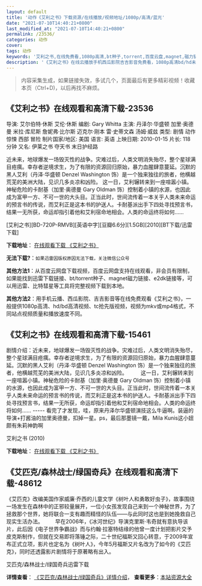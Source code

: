```yaml
---
layout: default
title: '动作《艾利之书》下载资源/在线播放/视频地址/1080p/高清/蓝光'
date: "2021-07-10T14:40:21+0800"
last_modified_at: "2021-07-10T14:40:21+0800"
permalink: /23536/
categories: 动作
cover:
tags: 动作
keywords: '艾利之书,在线免费看,1080p高清,bt种子,torrent,百度云盘,magnet,磁力链,迅雷下载资源'
description: '《艾利之书》在线云播放手机西瓜影院吉吉影音免费看，1080p高清bd/hd未删减完整版和tc抢先枪版，mkv/mp4格式，附带bt/torrent种子、magnet/磁力链、百度云盘、网盘资源迅雷下载链接'
---
```


>内容采集生成，如果链接失效，多试几个，页面最后有更多精彩视频！收藏本页（Ctrl+D)，以后再找不麻烦。


## 《艾利之书》在线观看和高清下载-23536

导演: 艾尔伯特·休斯 艾伦·休斯 编剧: Gary Whitta 主演: 丹泽尔·华盛顿 加里·奥德曼 米拉·库尼斯 詹妮弗·比尔斯 迈克尔·刚本 雷·史蒂文森 汤姆·威兹 类型: 剧情 动作 惊悚 西部 冒险 制片国家/地区: 美国 语言: 英语 上映日期: 2010-01-15 片长: 118 分钟 又名: 伊莱之书 夺天书 末日护经路

近未来，地球爆发一场毁灭性的战争。灾难过后，人类文明消失殆尽，整个星球满目疮痍。幸存者逆境求生，为了有限的资源回归原始，暴力血腥肆意蔓延。沉默的黑人艾利（丹泽·华盛顿 Denzel Washington 饰）是一个独来独往的旅者，他横越荒芜的美洲大陆，见识几多炎凉和凶险。 这一日，艾利辗转来到一座喧嚣小镇。神秘危险的卡耐基（加里·奥德曼 Gary Oldman 饰）控制着小镇的水源，也因此成为富甲一方、不可一世的大头目。正当此时，世间流传着一本关乎人类未来命运的预言书的传说，而艾利正是这本书的护送人。卡耐基派出手下四处寻找预言书，结果一无所获，命运却指引着他和艾利宿命地相会。人类的命运终将如何……


[艾利之书][BD-720P-RMVB][英语中字][豆瓣6.6分][1.5GB][2010][BT下载/迅雷下载]

**下载地址**： [在线观看下载 《艾利之书》](https://www.btdx8.com/torrent/the_book_of_eli_2010.html) 


**无法下载?**：`如果迅雷因版权原因无法下载，关注微信公众号 `

**其他方法1**：从百度云网盘下载视频，百度云网盘支持在线观看，非会员有限制，如果能找到迅雷下载链接、bt/torrent种子、magnet磁力链接、e2dk链接等，可以用迅雷、比特彗星等工具将完整视频下载到本地。

**其他方法2**：用手机云播、西瓜影院、吉吉影音等在线免费观看《艾利之书》，一般提供1080p高清、hd/bd高清视频、tc抢先版视频，视频为mkv或mp4格式，不同站点视频质量和播放速度不同。


## 《艾利之书》在线观看和高清下载-15461

剧情介绍：近未来，地球爆发一场毁灭性的战争。灾难过后，人类文明消失殆尽，整个星球满目疮痍。幸存者逆境求生，为了有限的资源回归原始，暴力血腥肆意蔓延。沉默的黑人艾利（丹泽·华盛顿 Denzel Washington 饰）是一个独来独往的旅者，他横越荒芜的美洲大陆，见识几多炎凉和凶险。  　　这一日，艾利辗转来到一座喧嚣小镇。神秘危险的卡耐基（加里·奥德曼 Gary Oldman 饰）控制着小镇的水源，也因此成为富甲一方、不可一世的大头目。正当此时，世间流传着一本关乎人类未来命运的预言书的传说，而艾利正是这本书的护送人。卡耐基派出手下四处寻找预言书，结果一无所获，命运却指引着他和艾利宿命地相会。人类的命运终将如何…… ----- 看完了才发现，哇，原来丹泽尔华盛顿演技这么牛逼啊。装逼的导演+打酱油的加里奥德曼，扣掉一星。ps，最后那墨镜一戴，Mila Kunis这小妞颇有朱莉神韵啊


艾利之书 (2010)

**下载地址**： [在线观看下载 《艾利之书》](https://www.btbtdy.me/btdy/dy4593.html) 


## 《艾匹克/森林战士/绿国奇兵》在线观看和高清下载-48612

《艾匹克》改编美国作家威廉·乔西的儿童文学《树叶人和勇敢好虫子》，故事围绕一场发生在森林中的正邪较量展开，一位小女孩发现自己来到一个神秘世界，为了拯救那个世界，她将联合一支有趣而精怪的队伍——与此同时这也是到她挽救自己现实生活办法。&nbsp;　　早在2006年，《冰河世纪》导演克里斯·韦奇就有意执导该片，此后因《电子世界争霸战》而与约翰·拉塞特结缘的他曾一度计划把影片交予皮克斯制作，但就在交易即将落锤之际，二十世纪福斯又回心转意，于2009年宣布正式立项，影片也定名为《树叶人》，今年5月福斯又片名改为了如今的《艾匹克》，同时还透露影片剧情将于原著略有出入。


艾匹克/森林战士/绿国奇兵迅雷下载

**详情查看**： [《艾匹克/森林战士/绿国奇兵》详情介绍](/movie/48612/)， **查看更多**：[本站资源大全](/movie/t/all/)

